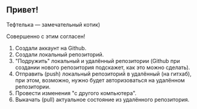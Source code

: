 ## Привет!

Тефтелька — замечательный котик)

Совершенно с этим согласен!

1. Создали аккаунт на Github.
2. Создали локальный репозиторий.
3. "Подружить" локальный и удалённый репозитории (Github при создании нового репозитория подскажет, как это можно сделать).
4. Отправить (push) локальный репозиторий в удалённый (на гитхаб), при этом, возможно, нужно будет авторизоваться на удалённом репозитории.
5. Провести изменения "с другого компьютера".
6. Выкачать (pull) актуальное состояние из удалённого репозитория.